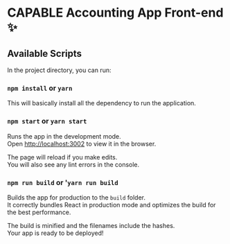 # CAPABLE Accounting App Front-end ✨

## Available Scripts

In the project directory, you can run:

### `npm install` or `yarn`

This will basically install all the dependency to run the application.

### `npm start` or `yarn start`

Runs the app in the development mode.<br>
Open [http://localhost:3002](http://localhost:3002) to view it in the browser.

The page will reload if you make edits.<br>
You will also see any lint errors in the console.

### `npm run build` or '`yarn run build`

Builds the app for production to the `build` folder.<br>
It correctly bundles React in production mode and optimizes the build for the best performance.

The build is minified and the filenames include the hashes.<br>
Your app is ready to be deployed!
